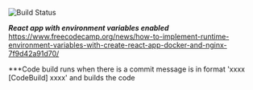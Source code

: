 ![Build Status](https://codebuild.eu-west-2.amazonaws.com/badges?uuid=eyJlbmNyeXB0ZWREYXRhIjoiTE1VUzlSVWF3ZVZ5Sk94aSs3enhjaGZyMXgvdGU0aTVtRkt2ODB4dHYvblA4Nk40alRaOWhndnA1N0NOZ0J2MjBDa0RDQlJWQk53MWxyazMwZjI4ZGVnPSIsIml2UGFyYW1ldGVyU3BlYyI6IkNzSEZWTXdzQjA0VkdwZFQiLCJtYXRlcmlhbFNldFNlcmlhbCI6MX0%3D&branch=main)


***React app with environment variables enabled***
https://www.freecodecamp.org/news/how-to-implement-runtime-environment-variables-with-create-react-app-docker-and-nginx-7f9d42a91d70/


***Code build runs when there is a commit message is in format 'xxxx [CodeBuild] xxxx' and builds the code

